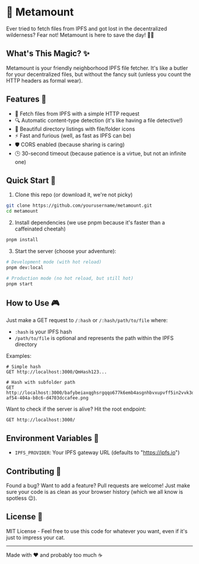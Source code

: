 # 🚀 Metamount

Ever tried to fetch files from IPFS and got lost in the decentralized wilderness? Fear not! Metamount is here to save the day! 🦸‍♂️

## What's This Magic? ✨

Metamount is your friendly neighborhood IPFS file fetcher. It's like a butler for your decentralized files, but without the fancy suit (unless you count the HTTP headers as formal wear).

## Features 🎯

- 🎯 Fetch files from IPFS with a simple HTTP request
- 🔍 Automatic content-type detection (it's like having a file detective!)
- 📁 Beautiful directory listings with file/folder icons
- ⚡ Fast and furious (well, as fast as IPFS can be)
- 🛡️ CORS enabled (because sharing is caring)
- 🕒 30-second timeout (because patience is a virtue, but not an infinite one)

## Quick Start 🚀

1. Clone this repo (or download it, we're not picky)
```bash
git clone https://github.com/yourusername/metamount.git
cd metamount
```

2. Install dependencies (we use pnpm because it's faster than a caffeinated cheetah)
```bash
pnpm install
```

3. Start the server (choose your adventure):
```bash
# Development mode (with hot reload)
pnpm dev:local

# Production mode (no hot reload, but still hot)
pnpm start
```

## How to Use 🎮

Just make a GET request to `/:hash` or `/:hash/path/to/file` where:
- `:hash` is your IPFS hash
- `/path/to/file` is optional and represents the path within the IPFS directory

Examples:
```
# Simple hash
GET http://localhost:3000/QmHash123...

# Hash with subfolder path
GET http://localhost:3000/bafybeiaxqghsrgqqo677k6emb4asgnhbvxupvff5in2vvk3dixacep4nga/4aa52238-af54-404a-b8c6-d4703dccafee.png
```

Want to check if the server is alive? Hit the root endpoint:
```
GET http://localhost:3000/
```

## Environment Variables 🔑

- `IPFS_PROVIDER`: Your IPFS gateway URL (defaults to "https://ipfs.io")

## Contributing 🤝

Found a bug? Want to add a feature? Pull requests are welcome! Just make sure your code is as clean as your browser history (which we all know is spotless 😉).

## License 📄

MIT License - Feel free to use this code for whatever you want, even if it's just to impress your cat.

---

Made with ❤️ and probably too much ☕ 